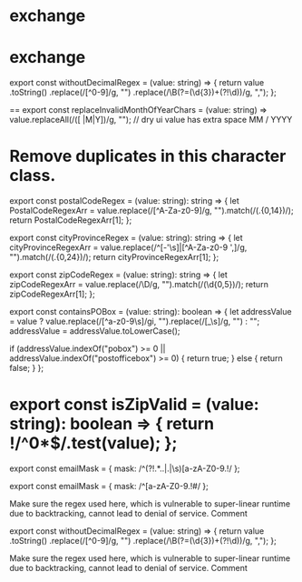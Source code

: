 # exchange
# exchange
export const withoutDecimalRegex = (value: string) => {
  return value
    .toString()
    .replace(/[^0-9]/g, "")
    .replace(/\B(?=(\d{3})+(?!\d))/g, ",");
};

==
export const replaceInvalidMonthOfYearChars = (value: string) => value.replaceAll(/([ |M|Y])/g, ""); // dry ui value has extra space MM / YYYY

Remove duplicates in this character class.
==

export const postalCodeRegex = (value: string): string => {
  let PostalCodeRegexArr = value.replace(/[^A-Za-z0-9]/g, "").match(/(.{0,14})/);
  return PostalCodeRegexArr[1];
};

export const cityProvinceRegex = (value: string): string => {
  let cityProvinceRegexArr = value.replace(/^[-'\s]|[^A-Za-z0-9 ',]/g, "").match(/(.{0,24})/);
  return cityProvinceRegexArr[1];
};

export const zipCodeRegex = (value: string): string => {
  let zipCodeRegexArr = value.replace(/\D/g, "").match(/(\d{0,5})/);
  return zipCodeRegexArr[1];
};

export const containsPOBox = (value: string): boolean => {
  let addressValue = value ? value.replace(/[^a-z0-9\s]/gi, "").replace(/[_\s]/g, "") : "";
  addressValue = addressValue.toLowerCase();

  if (addressValue.indexOf("pobox") >= 0 || addressValue.indexOf("postofficebox") >= 0) {
    return true;
  } else {
    return false;
  }
};

export const isZipValid = (value: string): boolean => {
  return !/^0*$/.test(value);
};
==

export const emailMask = {
  mask: /^(?!.*\.\.|\.|\s)[a-zA-Z0-9.!$%#&'^*+/=?_{|}~\s-]+@?(?!\.|-)[a-zA-Z0-9.-]*(?:\.?[a-zA-Z0-9]*)*$/
};

export const emailMask = {
  mask: /^[a-zA-Z0-9.!#$%&'*+/=?^_`{|}~-]+@[a-zA-Z0-9-]+(\.[a-zA-Z0-9-]+)*$/
};

Make sure the regex used here, which is vulnerable to super-linear runtime due to backtracking, cannot lead to denial of service.
Comment

export const withoutDecimalRegex = (value: string) => {
  return value
    .toString()
    .replace(/[^0-9]/g, "")
    .replace(/\B(?=(\d{3})+(?!\d))/g, ",");
};

Make sure the regex used here, which is vulnerable to super-linear runtime due to backtracking, cannot lead to denial of service.
Comment
